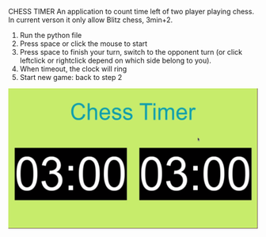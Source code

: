 CHESS TIMER
An application to count time left of two player playing chess.
In current verson it only allow Blitz chess, 3min+2.
1. Run the python file
2. Press space or click the mouse to start
3. Press space to finish your turn, switch to the opponent turn (or click leftclick or rightclick depend on which side belong to you).
4. When timeout, the clock will ring
5. Start new game: back to step 2

[![Watch the video](thumbnail.png)](https://hvhq.github.io/chesstimer/demo.mp4)

